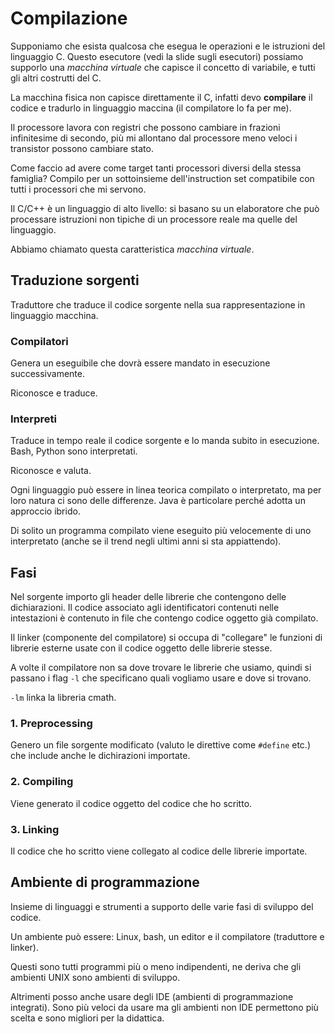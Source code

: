 # Compilazione

Supponiamo che esista qualcosa che esegua le operazioni e le istruzioni del linguaggio C.
Questo esecutore (vedi la slide sugli esecutori) possiamo supporlo una *macchina virtuale*
che capisce il concetto di variabile, e tutti gli altri costrutti del C.

La macchina fisica non capisce direttamente il C, infatti devo **compilare** il codice e
tradurlo in linguaggio maccina (il compilatore lo fa per me).

Il processore lavora con registri che possono cambiare in frazioni infinitesime di secondo,
più mi allontano dal processore meno veloci i transistor possono cambiare stato.

Come faccio ad avere come target tanti processori diversi della stessa famiglia? Compilo
per un sottoinsieme dell'instruction set compatibile con tutti i processori che mi servono.

Il C/C++ è un linguaggio di alto livello: si basano su un elaboratore che può processare istruzioni
non tipiche di un processore reale ma quelle del linguaggio.

Abbiamo chiamato questa caratteristica *macchina virtuale*.

## Traduzione sorgenti

Traduttore che traduce il codice sorgente nella sua rappresentazione in linguaggio macchina.

### Compilatori

Genera un eseguibile che dovrà essere mandato in esecuzione successivamente.

Riconosce e traduce.

### Interpreti

Traduce in tempo reale il codice sorgente e lo manda subito in esecuzione. Bash, Python sono
interpretati.

Riconosce e valuta.

Ogni linguaggio può essere in linea teorica compilato o interpretato, ma per loro natura ci sono delle
differenze. Java è particolare perché adotta un approccio ibrido.

Di solito un programma compilato viene eseguito più velocemente di uno interpretato (anche se il trend
negli ultimi anni si sta appiattendo).

## Fasi

Nel sorgente importo gli header delle librerie che contengono delle dichiarazioni. Il codice associato
agli identificatori contenuti nelle intestazioni è contenuto in file che contengo codice oggetto già
compilato.

Il linker (componente del compilatore) si occupa di "collegare" le funzioni di librerie esterne usate
con il codice oggetto delle librerie stesse.

A volte il compilatore non sa dove trovare le librerie che usiamo, quindi si passano i flag `-l` che
specificano quali vogliamo usare e dove si trovano.

`-lm` linka la libreria cmath.

### 1. Preprocessing

Genero un file sorgente modificato (valuto le direttive come `#define` etc.) che include anche le
dichirazioni importate.

### 2. Compiling

Viene generato il codice oggetto del codice che ho scritto.

### 3. Linking

Il codice che ho scritto viene collegato al codice delle librerie importate.

## Ambiente di programmazione

Insieme di linguaggi e strumenti a supporto delle varie fasi di sviluppo del codice.

Un ambiente può essere: Linux, bash, un editor e il compilatore (traduttore e linker).

Questi sono tutti programmi più o meno indipendenti, ne deriva che gli ambienti UNIX
sono ambienti di sviluppo.

Altrimenti posso anche usare degli IDE (ambienti di programmazione integrati). Sono più veloci da
usare ma gli ambienti non IDE permettono più scelta e sono migliori per la didattica.
